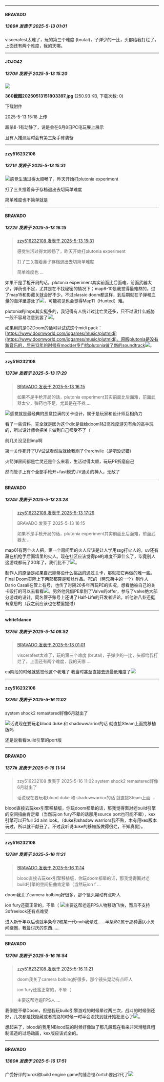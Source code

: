 ﻿
*****

####  BRAVADO  
##### 1369#       发表于 2025-5-13 01:01

viscerafest太难了，玩的第三个难度 (brutal)，子弹少的一比，头都给我打烂了，上面还有两个难度，我的天哪。


*****

####  JOJO42  
##### 1370#       发表于 2025-5-13 15:20

<img src="https://img.stage1st.com/forum/202505/13/151827dxbszsiawdxyescx.jpg" referrerpolicy="no-referrer">

<strong>360截图20250513151803397.jpg</strong> (250.93 KB, 下载次数: 0)

下载附件

2025-5-13 15:18 上传

超杀8-1有动静了，说是会在6月8日PC电玩展上展示

且有人推测届时会有第三条手臂装备


*****

####  zzy516232108  
##### 1371#       发表于 2025-5-13 15:31

<img src="https://static.stage1st.com/image/smiley/face2017/067.png" referrerpolicy="no-referrer">感觉生活过得太顺畅了，昨天开始打plutonia experiment

打了三关捏着鼻子存档退出去切简单难度

简单难度也不简单就是


*****

####  BRAVADO  
##### 1372#       发表于 2025-5-13 16:15

<blockquote><a href="httphttps://stage1st.com/2b/forum.php?mod=redirect&amp;goto=findpost&amp;pid=67809791&amp;ptid=2062303" target="_blank">zzy516232108 发表于 2025-5-13 15:31</a>

感觉生活过得太顺畅了，昨天开始打plutonia experiment

打了三关捏着鼻子存档退出去切简单难度

简单难度也 ...</blockquote>
如果不是手枪开局的话，plutonia experiment其实前面比后面难，前面武器太少，弹药也不足，尤其是在不找秘密的情况下；map6-10是我觉得最难熬的，过了map15和影藏关就会好不少。不过classic doom都这样，到后期就在子弹和血量的海洋里游泳了<img src="https://static.stage1st.com/image/smiley/face2017/067.png" referrerpolicy="no-referrer">，可能初见也会觉得Map11（Hunted）难。

plutonia的imps其实挺多的，我记得有人统计过比亡灵还多，只不过没什么威胁一般不容易注意到罢了<img src="https://static.stage1st.com/image/smiley/face2017/067.png" referrerpolicy="no-referrer">。

如果用的是GZDoom的话可以试试这个midi pack：[https://www.doomworld.com/idgames/music/plutmidi](https://www.doomworld.com/idgames/music/plutmidi)。原版plutonia是没有新音乐的，后来13年的时候有modder专门给plutonia做了新的soundtrack<img src="https://static.stage1st.com/image/smiley/face2017/055.png" referrerpolicy="no-referrer">。


*****

####  zzy516232108  
##### 1373#       发表于 2025-5-13 17:29

<blockquote><a href="httphttps://stage1st.com/2b/forum.php?mod=redirect&amp;goto=findpost&amp;pid=67809954&amp;ptid=2062303" target="_blank">BRAVADO 发表于 2025-5-13 16:15</a>

如果不是手枪开局的话，plutonia experiment其实前面比后面难，前面武器太少，弹药也不足，尤其是在不找 ...</blockquote>
<img src="https://static.stage1st.com/image/smiley/face2017/067.png" referrerpolicy="no-referrer">感觉就是最经典的恶意拉满的关卡设计，属于是玩家和设计师互相角力

看了一些资料，完全就是因为这个dlc是做给doom1&amp;2高难度游刃有余的高手玩的，所以设计师会把关卡做到自己都受不了（

前几关没见到imp啊

第一关作死开了UV试试看然后就给我刷了个archvile（是吧没记错）

火箭弹房间都是亡灵还是什么来着，生活过得太顺，玩玩PE折磨自己

然而管子上有个全部手枪开+fast模式UV通关的神人，无敌了


*****

####  BRAVADO  
##### 1374#       发表于 2025-5-13 23:28

<blockquote><a href="httphttps://stage1st.com/2b/forum.php?mod=redirect&amp;goto=findpost&amp;pid=67810272&amp;ptid=2062303" target="_blank">zzy516232108 发表于 2025-5-13 17:29</a>

BRAVADO 发表于 2025-5-13 16:15

如果不是手枪开局的话，plutonia experiment其实前面比后面难，前面武器太 ...</blockquote>
map01有两个火人把，第一个房间里的火人应该是让人学用ssg打火人的，uv还有藏在机枪手后面墙里的火人。现在社区应该觉得pe的难度不算什么了，毕竟别人这游戏都玩了30年了，我们比不了<img src="https://static.stage1st.com/image/smiley/face2017/067.png" referrerpolicy="no-referrer">。

制作人的原话是如果自己能够没什么挑战的通过关卡，那就把它再做的难一些。Final Doom实际上下两部都算是粉丝作品。PE的（两兄弟中的一个）制作人Dario Casali在管上有号，也传了时隔20多年再玩PE的实况，想看他被自己的关卡殴打的可以去看看<img src="https://static.stage1st.com/image/smiley/face2017/066.png" referrerpolicy="no-referrer">。另外他凭借PE拿到了Valve的offer，参与了valve绝大部分游戏的设计，同名管子账号上还讲了Half-Life的开发者评论，听他讲八卦还挺有意思的（我之前应该也在楼里提过）


*****

####  white1dance  
##### 1375#       发表于 2025-5-14 08:52

<blockquote><a href="httphttps://stage1st.com/2b/forum.php?mod=redirect&amp;goto=findpost&amp;pid=67807997&amp;ptid=2062303" target="_blank">BRAVADO 发表于 2025-5-13 01:01</a>

viscerafest太难了，玩的第三个难度 (brutal)，子弹少的一比，头都给我打烂了，上面还有两个难度，我的天哪 ...</blockquote>
ea阶段的时候就感觉他这个老难了 我当时甚至直接去选最低难度了<img src="https://static.stage1st.com/image/smiley/face2017/053.png" referrerpolicy="no-referrer">


*****

####  zzy516232108  
##### 1376#       发表于 2025-5-16 11:02

system shock2 remastered好像6月就出了

<img src="https://static.stage1st.com/image/smiley/face2017/067.png" referrerpolicy="no-referrer">话说现在要玩老blood duke 和 shadowwarrior的话 就直接Steam上面找移植版吗

还是说看看build引擎的port版


*****

####  BRAVADO  
##### 1377#       发表于 2025-5-16 11:14

<blockquote>zzy516232108 发表于 2025-5-16 11:02
system shock2 remastered好像6月就出了

话说现在要玩老blood duke 和 shadowwarrior的话 就直接Steam上面 ...</blockquote>

blood直接去玩kex引擎移植版，你玩doom都晕的话，那我觉得面对老build引擎的空间扭曲肯定晕（当然玩ion fury不晕的话那用source port也可能不晕），kex引擎可以开full 3d aim look。（duke和shadow warriors我不熟，木有用kex版本玩过，所以就不献丑了，不过我听说duke的移植版做得很烂，不知真假）。


*****

####  zzy516232108  
##### 1378#       发表于 2025-5-16 11:21

<blockquote><a href="httphttps://stage1st.com/2b/forum.php?mod=redirect&amp;goto=findpost&amp;pid=67820638&amp;ptid=2062303" target="_blank">BRAVADO 发表于 2025-5-16 11:14</a>

blood直接去玩kex引擎移植版，你玩doom都晕的话，那我觉得面对老build引擎的空间扭曲肯定晕（当然玩ion f ...</blockquote>
doom我关了camera bolbing好很多，那个镜头晃动有点吓人

ion fury还蛮正常的，不晕（
<img src="https://static.stage1st.com/image/smiley/face2017/037.png" referrerpolicy="no-referrer">主要这帮老逼FPS人物移动飞快，而且不支持3dfreelook还有点难受

进入新千年以后也就半条命2和某一代moh我晕过……半条命2属于那种逼仄小房间绕圈，我最讨厌的东西……


*****

####  BRAVADO  
##### 1379#       发表于 2025-5-16 16:54

<blockquote><a href="httphttps://stage1st.com/2b/forum.php?mod=redirect&amp;goto=findpost&amp;pid=67820670&amp;ptid=2062303" target="_blank">zzy516232108 发表于 2025-5-16 11:21</a>

doom我关了camera bolbing好很多，那个镜头晃动有点吓人

ion fury还蛮正常的，不晕（

主要这帮老逼FPS人 ...</blockquote>
我倒是不晕Doom，但是我玩build引擎游戏的时候晕过两三次，战斗的时候倒还好，几次都是找隐藏或者找路的时候一时半会没找到就开始犯恶心了<img src="https://static.stage1st.com/image/smiley/face2017/067.png" referrerpolicy="no-referrer">。

想起来了，blood的我用NBlood玩的时候好像缺了那几段现在看来非常滑稽且粗制滥造的过场动画，kex版应该式全的。


*****

####  BRAVADO  
##### 1380#       发表于 2025-5-16 17:51

广受好评的turok和build engine game的缝合怪Zortch要出2代了<img src="https://static.stage1st.com/image/smiley/face2017/044.png" referrerpolicy="no-referrer">

